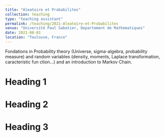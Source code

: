 ```yaml
---
title: "Aleatoire et Probabilites"
collection: teaching
type: "teaching assistant"
permalink: /teaching/2021-Aleatoire-et-Probabilites
venue: "Université Paul Sabatier, Departement de Mathematiques"
date: 2021-08-01
location: "Toulouse, France"
---
```


Fondations in Probability theory (Universe, sigma-algebra, probability measure) and random variables (density, moments, Laplace transformation, caracteristic fun ction...) and an introduction to Markov Chain.

Heading 1
======

Heading 2
======

Heading 3
======

